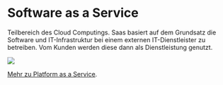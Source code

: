 [comment]: <> (Tibor Blasko)
[comment]: <> (27.09.2022)
[comment]: <> (Schulübung)

# Software as a Service

Teilbereich des Cloud Computings.
Saas basiert auf dem Grundsatz die Software und IT-Infrastruktur bei einem externen IT-Dienstleister zu betreiben.
Vom Kunden werden diese dann als Dienstleistung genutzt.

<img src="https://www.cisco.com/c/dam/assets/swa/img/630/what-is-saas-628x353.png"/>

[Mehr zu Platform as a Service](https://www.redhat.com/de/topics/cloud-computing/what-is-saas).
